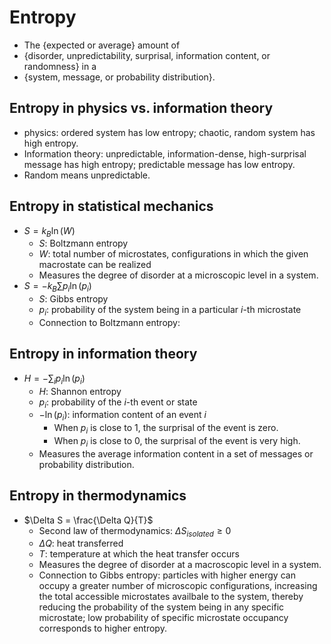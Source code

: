 # Entropy
- The {expected or average} amount of
- {disorder, unpredictability, surprisal, information content, or randomness} in a
- {system, message, or probability distribution}.

## Entropy in physics vs. information theory
- physics: ordered system has low entropy; chaotic, random system has high entropy.
- Information theory: unpredictable, information-dense, high-surprisal message has high entropy; predictable message has low entropy.
- Random means unpredictable.

## Entropy in statistical mechanics
- $S = k_B \ln(W)$
  - $S$: Boltzmann entropy
  - $W$: total number of microstates, configurations in which the given macrostate can be realized
  - Measures the degree of disorder at a microscopic level in a system.
- $S = - k_B \sum p_i \ln(p_i)$
  - $S$: Gibbs entropy
  - $p_i$: probability of the system being in a particular $i$-th microstate
  - Connection to Boltzmann entropy:

## Entropy in information theory
- $H = -\sum_{i} p_i \ln(p_i)$
  - $H$: Shannon entropy
  - $p_i$: probability of the $i$-th event or state
  - $- \ln(p_i)$: information content of an event $i$
    - When $p_i$ is close to 1, the surprisal of the event is zero.
    - When $p_i$ is close to 0, the surprisal of the event is very high.
  - Measures the average information content in a set of messages or probability distribution.

## Entropy in thermodynamics
- $\Delta S = \frac{\Delta Q}{T}$
  - Second law of thermodynamics: $\Delta S_{isolated} \geq 0$
  - $\Delta Q$: heat transferred
  - $T$: temperature at which the heat transfer occurs
  - Measures the degree of disorder at a macroscopic level in a system.
  - Connection to Gibbs entropy: particles with higher energy can occupy a greater number of microscopic configurations, increasing the total accessible microstates availbale to the system, thereby reducing the probability of the system being in any specific microstate; low probability of specific microstate occupancy corresponds to higher entropy.
